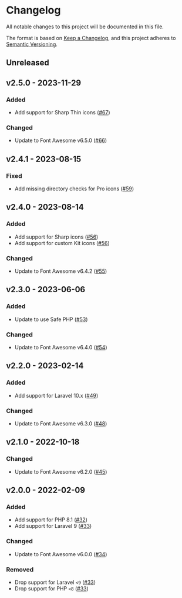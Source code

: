 # Changelog

All notable changes to this project will be documented in this file.

The format is based on [Keep a Changelog](https://keepachangelog.com), and this project adheres to [Semantic Versioning](https://semver.org).

## Unreleased

## v2.5.0 - 2023-11-29

### Added
- Add support for Sharp Thin icons ([#67](https://github.com/owenvoke/blade-fontawesome/pull/67))

### Changed
- Update to Font Awesome v6.5.0 ([#66](https://github.com/owenvoke/blade-fontawesome/pull/66))

## v2.4.1 - 2023-08-15

### Fixed
- Add missing directory checks for Pro icons ([#59](https://github.com/owenvoke/blade-fontawesome/pull/59))

## v2.4.0 - 2023-08-14

### Added
- Add support for Sharp icons ([#56](https://github.com/owenvoke/blade-fontawesome/pull/56))
- Add support for custom Kit icons ([#56](https://github.com/owenvoke/blade-fontawesome/pull/56))

### Changed
- Update to Font Awesome v6.4.2 ([#55](https://github.com/owenvoke/blade-fontawesome/pull/55))

## v2.3.0 - 2023-06-06

### Added
- Update to use Safe PHP ([#53](https://github.com/owenvoke/blade-fontawesome/pull/53))

### Changed
- Update to Font Awesome v6.4.0 ([#54](https://github.com/owenvoke/blade-fontawesome/pull/54))

## v2.2.0 - 2023-02-14

### Added
- Add support for Laravel 10.x ([#49](https://github.com/owenvoke/blade-fontawesome/pull/49))

### Changed
- Update to Font Awesome v6.3.0 ([#48](https://github.com/owenvoke/blade-fontawesome/pull/48))

## v2.1.0 - 2022-10-18

### Changed
- Update to Font Awesome v6.2.0 ([#45](https://github.com/owenvoke/blade-fontawesome/pull/45))

## v2.0.0 - 2022-02-09

### Added
- Add support for PHP 8.1 ([#32](https://github.com/owenvoke/blade-fontawesome/pull/32))
- Add support for Laravel 9 ([#33](https://github.com/owenvoke/blade-fontawesome/pull/33))

### Changed
- Update to Font Awesome v6.0.0 ([#34](https://github.com/owenvoke/blade-fontawesome/pull/34))

### Removed
- Drop support for Laravel `<9` ([#33](https://github.com/owenvoke/blade-fontawesome/pull/33))
- Drop support for PHP `<8` ([#33](https://github.com/owenvoke/blade-fontawesome/pull/33))
